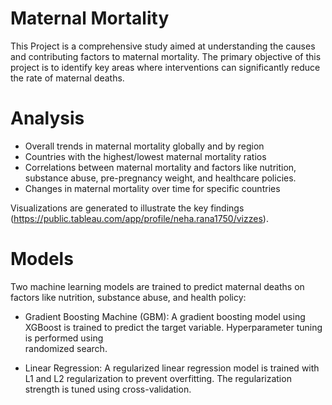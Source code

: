 # Maternal Mortality

This Project is a comprehensive study aimed at understanding the causes and contributing factors to maternal mortality. The primary objective of this project is to identify key areas where interventions can significantly reduce the rate of maternal deaths.

# Analysis

  * Overall trends in maternal mortality globally and by region
  * Countries with the highest/lowest maternal mortality ratios
  * Correlations between maternal mortality and factors like nutrition, substance abuse, pre-pregnancy weight, and healthcare policies.
  * Changes in maternal mortality over time for specific countries
  
  Visualizations are generated to illustrate the key findings (https://public.tableau.com/app/profile/neha.rana1750/vizzes).

# Models

Two machine learning models are trained to predict maternal deaths on factors like nutrition, substance abuse, and health policy:

 * Gradient Boosting Machine (GBM): A gradient boosting model using XGBoost is trained to predict the target variable. Hyperparameter tuning is performed using  
   randomized search.

 * Linear Regression: A regularized linear regression model is trained with L1 and L2 regularization to prevent overfitting. The regularization strength is tuned 
   using cross-validation.
